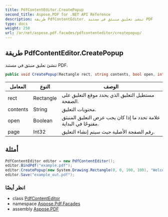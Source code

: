 ```yaml
---
title: PdfContentEditor.CreatePopup
second_title: Aspose.PDF for .NET API Reference
description: طريقة PdfContentEditor. تنشئ تعليق منبثق في مستند PDF
type: docs
weight: 250
url: /ar/net/aspose.pdf.facades/pdfcontenteditor/createpopup/
---
```

## طريقة PdfContentEditor.CreatePopup

تنشئ تعليق منبثق في مستند PDF.

```csharp
public void CreatePopup(Rectangle rect, string contents, bool open, int page)
```

| المعامل | النوع | الوصف |
| --- | --- | --- |
| rect | Rectangle | مستطيل التعليق الذي يحدد موقع التعليق على الصفحة. |
| contents | String | محتويات التعليق. |
| open | Boolean | علامة تحدد ما إذا كان يجب عرض التعليق المنبثق مفتوحًا في البداية. |
| page | Int32 | رقم الصفحة الأصلية حيث سيتم إنشاء التعليق. |

## أمثلة

```csharp
PdfContentEditor editor = new PdfContentEditor();
editor.BindPdf("example.pdf");
editor.CreatePopup(new System.Drawing.Rectangle(0, 0, 100, 100), "Welcome to Aspose", true, 1);
editor.Save("example_out.pdf");
```

### انظر أيضًا

* class [PdfContentEditor](../)
* namespace [Aspose.Pdf.Facades](../../../aspose.pdf.facades/)
* assembly [Aspose.PDF](../../../)
